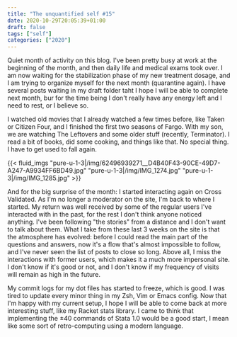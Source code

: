 ```yaml
---
title: "The unquantified self #15"
date: 2020-10-29T20:05:39+01:00
draft: false
tags: ["self"]
categories: ["2020"]
---
```


Quiet month of activity on this blog. I've been pretty busy at work at the beginning of the month, and then daily life and medical exams took over. I am now waiting for the stabilization phase of my new treatment dosage, and I am trying to organize myself for the next month (quarantine again). I have several posts waiting in my draft folder taht I hope I will be able to complete next month, bur for the time being I don't really have any energy left and I need to rest, or I believe so.

I watched old movies that I already watched a few times before, like Taken or Citizen Four, and I finished the first two seasons of Fargo. With my son, we are watching The Leftovers and some older stuff (recently, Terminator). I read a bit of books, did some cooking, and things like that. No special thing. I have to get used to fall again.

{{< fluid_imgs "pure-u-1-3|/img/62496939271__D4B40F43-90CE-49D7-A247-A9934FF6BD49.jpg"
               "pure-u-1-3|/img/IMG_1274.jpg"
               "pure-u-1-3|/img/IMG_1285.jpg" >}}

And for the big surprise of the month: I started interacting again on Cross Validated. As I'm no longer a moderator on the site, I'm back to where I started. My return was well received by some of the regular users I've interacted with in the past, for the rest I don't think anyone noticed anything. I've been following "the stories" from a distance and I don't want to talk about them. What I take from these last 3 weeks on the site is that the atmosphere has evolved: before I could read the main part of the questions and answers, now it's a flow that's almost impossible to follow, and I've never seen the list of posts to close so long. Above all, I miss the interactions with former users, which makes it a much more impersonal site. I don't know if it's good or not, and I don't know if my frequency of visits will remain as high in the future.

My commit logs for my dot files has started to freeze, which is good. I was tired to update every minor thing in my Zsh, Vim or Emacs config. Now that I'm happy with my current setup, I hope I will be able to come back at more interesting stuff, like my Racket stats library. I came to think that implementing the ±40 commands of Stata 1.0 would be a good start, I mean like some sort of retro-computing using a modern language.
